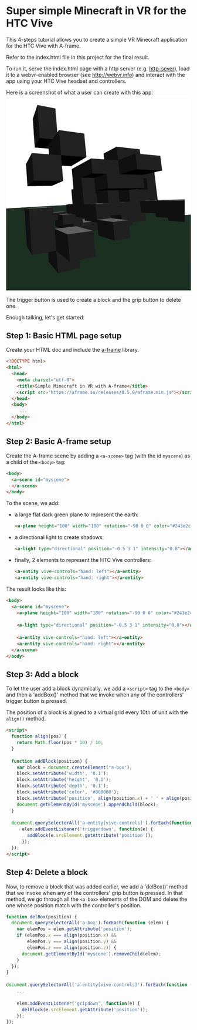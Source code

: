 # Super simple Minecraft in VR for the HTC Vive

This 4-steps tutorial allows you to create a simple VR Minecraft application for the HTC Vive with A-frame.

Refer to the index.html file in this project for the final result.

To run it, serve the index.html page with a http server (e.g. [http-sever](https://www.npmjs.com/package/http-server)), load it to a webvr-enabled browser (see http://webvr.info) and interact with the app using your HTC Vive headset and controllers.

Here is a screenshot of what a user can create with this app:
![](screenshot.png)

The trigger button is used to create a block and the grip button to delete one.

Enough talking, let's get started:

## Step 1: Basic HTML page setup

Create your HTML doc and include the [a-frame](https://aframe.io) library.

```HTML
<!DOCTYPE html>
<html>
  <head>
    <meta charset="utf-8">
    <title>Simple Minecraft in VR with A-frame</title>
    <script src="https://aframe.io/releases/0.5.0/aframe.min.js"></script>
  </head>
  <body>
     ...
  </body>
</html>
```

## Step 2: Basic A-frame setup

Create the A-frame scene by adding a `<a-scene>` tag (with the id `myscene`) as a child of the `<body>` tag:

```HTML
<body>
  <a-scene id="myscene">
  </a-scene>
</body>
```

To the scene, we add:
* a large flat dark green plane to represent the earth:
  ```HTML
  <a-plane height="100" width="100" rotation="-90 0 0" color="#243e2c"></a-plane>
  ```
* a directional light to create shadows:
  ```HTML
  <a-light type="directional" position="-0.5 3 1" intensity="0.8"></a-light>
  ```
* finally, 2 elements to represent the HTC Vive controllers:
  ```HTML
  <a-entity vive-controls="hand: left"></a-entity>
  <a-entity vive-controls="hand: right"></a-entity>
  ```

The result looks like this:
```HTML
<body>
  <a-scene id="myscene">
    <a-plane height="100" width="100" rotation="-90 0 0" color="#243e2c"></a-plane>

    <a-light type="directional" position="-0.5 3 1" intensity="0.8"></a-light>

    <a-entity vive-controls="hand: left"></a-entity>
    <a-entity vive-controls="hand: right"></a-entity>
  </a-scene>
</body>
```

## Step 3: Add a block

To let the user add a block dynamically, we add a `<script>` tag to the `<body>` and then a 'addBox()' method that we invoke when any of the controllers' trigger button is pressed.

The position of a block is aligned to a virtual grid every 10th of unit with the `align()` method.

```HTML
<script>
  function align(pos) {
    return Math.floor(pos * 10) / 10;
  }

  function addBlock(position) {
    var block = document.createElement("a-box");
    block.setAttribute('width', '0.1');
    block.setAttribute('height', '0.1');
    block.setAttribute('depth', '0.1');
    block.setAttribute('color', '#808080');
    block.setAttribute('position', align(position.x) + ' ' + align(position.y) + ' ' + align(position.z));
    document.getElementById('myscene').appendChild(block);
  }

  document.querySelectorAll('a-entity[vive-controls]').forEach(function (elem) {
      elem.addEventListener('triggerdown', function(e) {
        addBlock(e.srcElement.getAttribute('position'));
      });
  });
</script>
```

## Step 4: Delete a block

Now, to remove a block that was added earlier, we add a 'delBox()' method that we invoke when any of the controllers' grip button is pressed. In that method, we go through all the `<a-box>` elements of the DOM and delete the one whose position match with the controller's position.

```Javascript
function delBox(position) {
  document.querySelectorAll('a-box').forEach(function (elem) {
    var elemPos = elem.getAttribute('position');
    if (elemPos.x === align(position.x) &&
        elemPos.y === align(position.y) &&
        elemPos.z === align(position.z)) {
      document.getElementById('myscene').removeChild(elem);
    }
  });
}

document.querySelectorAll('a-entity[vive-controls]').forEach(function (elem) {
    ...

    elem.addEventListener('gripdown', function(e) {
      delBlock(e.srcElement.getAttribute('position'));
    });
});
```
